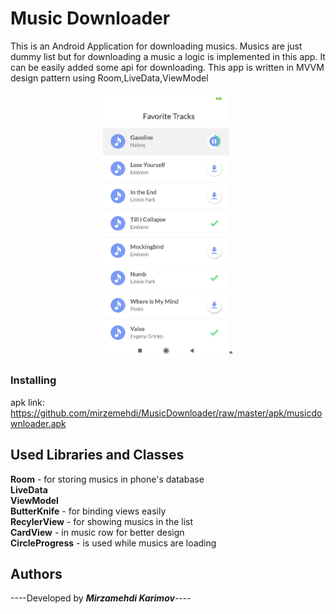 # Music Downloader

 This is an Android Application for downloading musics. Musics are just dummy list but for downloading a music 
 a logic is implemented in this app. It can be easily added some api for downloading. This app is written in MVVM design pattern using Room,LiveData,ViewModel



 <p align="center">
<img src="screenshots/screenshot1.jpeg"  alt="screenshot1" height="50%" width="40%">"  </p>


### Installing
apk link:  https://github.com/mirzemehdi/MusicDownloader/raw/master/apk/musicdownloader.apk  


## Used Libraries and Classes

**Room** - for storing musics in phone's database  
**LiveData**   
**ViewModel**    
**ButterKnife** - for binding views easily  
**RecylerView** - for showing musics in the list      
**CardView** - in music row for better design    
**CircleProgress** - is used while musics are loading    





## Authors

----Developed by ***Mirzamehdi Karimov***----




